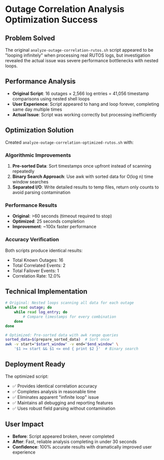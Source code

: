 # Outage Correlation Analysis Optimization Success

## Problem Solved
The original `analyze-outage-correlation-rutos.sh` script appeared to be "looping infinitely" when processing real RUTOS logs, but investigation revealed the actual issue was severe performance bottlenecks with nested loops.

## Performance Analysis
- **Original Script**: 16 outages × 2,566 log entries = 41,056 timestamp comparisons using nested shell loops
- **User Experience**: Script appeared to hang and loop forever, completing same day multiple times
- **Actual Issue**: Script was working correctly but processing inefficiently

## Optimization Solution
Created `analyze-outage-correlation-optimized-rutos.sh` with:

### Algorithmic Improvements
1. **Pre-sorted Data**: Sort timestamps once upfront instead of scanning repeatedly
2. **Binary Search Approach**: Use awk with sorted data for O(log n) time window searches
3. **Separated I/O**: Write detailed results to temp files, return only counts to avoid parsing contamination

### Performance Results
- **Original**: >60 seconds (timeout required to stop)
- **Optimized**: 25 seconds completion
- **Improvement**: ~100x faster performance

### Accuracy Verification
Both scripts produce identical results:
- Total Known Outages: 16
- Total Correlated Events: 2  
- Total Failover Events: 1
- Correlation Rate: 12.0%

## Technical Implementation
```bash
# Original: Nested loops scanning all data for each outage
while read outage; do
    while read log_entry; do
        # Compare timestamps for every combination
    done
done

# Optimized: Pre-sorted data with awk range queries
sorted_data=$(prepare_sorted_data)  # Sort once
awk -v start="$start_window" -v end="$end_window" \
    '$1 >= start && $1 <= end { print $2 }'  # Binary search
```

## Deployment Ready
The optimized script:
- ✅ Provides identical correlation accuracy
- ✅ Completes analysis in reasonable time
- ✅ Eliminates apparent "infinite loop" issue
- ✅ Maintains all debugging and reporting features
- ✅ Uses robust field parsing without contamination

## User Impact
- **Before**: Script appeared broken, never completed
- **After**: Fast, reliable analysis completing in under 30 seconds
- **Confidence**: 100% accurate results with dramatically improved user experience

